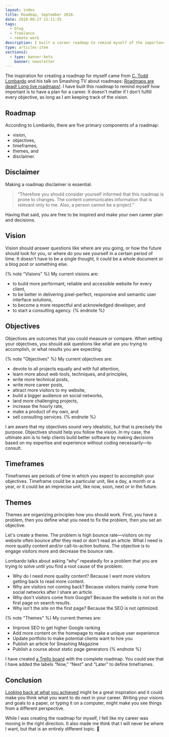```yaml
---
layout: index
title: Roadmap, September 2018.
date: 2018-09-27 12:11:55
tags:
  - blog
  - freelance
  - remote work
description: I built a career roadmap to remind myself of the importance of planning. Keeping track of the vision is key, even if not every goal is met.
type: articles-item
sections2:
  - type: banner-beta
    banner: newsletter
---
```


The inspiration for creating a roadmap for myself came from [C. Todd Lombardo] and his talk on Smashing TV about roadmaps: [Roadmaps are dead! Long live roadmaps!]. I have built this roadmap to remind myself how important is to have a plan for a career. It doesn't matter if I don't fulfill every objective, as long as I am keeping track of the vision.

<!-- more -->
## Roadmap

According to Lombardo, there are five primary components of a roadmap:

- vision,
- objectives,
- timeframes,
- themes, and
- disclaimer.

## Disclaimer

Making a roadmap disclaimer is essential.

> “Therefore you should consider yourself informed that this roadmap is prone to changes. The content communicates information that is relevant only to me. Also, a person cannot be a project.”

Having that said, you are free to be inspired and make your own career plan and decisions.

## Vision

Vision should answer questions like where are you going, or how the future should look for you, or where do you see yourself in a certain period of time.  It doesn't have to be a single thought, it could be a whole document or a blog post or something else.

{% note "Visions" %}
My current visions are:

- to build more performant, reliable and accessible website for every client,
- to be better in delivering pixel-perfect, responsive and semantic user interface solutions,
- to become a more respectful and acknowledged developer, and
- to start a consulting agency.
{% endnote %}

## Objectives

Objectives are outcomes that you could measure or compare. When setting your objectives, you should ask questions like what are you trying to accomplish, or what results you are expecting.

{% note "Objectives" %}
My current objectives are:

- devote to all projects equally and with full attention,
- learn more about web tools, techniques, and principles,
- write more technical posts,
- write more career posts,
- attract more visitors to my website,
- build a bigger audience on social networks,
- land more challenging projects,
- increase the hourly rate,
- make a product of my own, and
- sell consulting services.
{% endnote %}

I am aware that my objectives sound very idealistic, but that is precisely the purpose. Objectives should help you follow the vision. In my case, the ultimate aim is to help clients build better software by making decisions based on my expertise and experience without coding necessarily—to consult.

## Timeframes

Timeframes are periods of time in which you expect to accomplish your objectives. Timeframe could be a particular unit, like a day, a month or a year, or it could be an imprecise unit, like now, soon, next or in the future.

## Themes

Themes are organizing principles how you should work. First, you have a problem, then you define what you need to fix the problem, then you set an objective.

Let's create a theme. The problem is high bounce rate—visitors on my website often bounce after they read or don't read an article. What I need is more quality content and/or call-to-action buttons. The objective is to engage visitors more and decrease the bounce rate.

Lombardo talks about asking “why” repeatedly for a problem that you are trying to solve until you find a root cause of the problem:

- Why do I need more quality content? Because I want more visitors getting back to read more content.
- Why are visitors not coming back? Because visitors mainly come from social networks after I share an article.
- Why don't visitors come from Google? Because the website is not on the first page on search results.
- Why isn't the site on the first page? Because the SEO is not optimized.

{% note "Themes" %}
My current themes are:

- Improve SEO to get higher Google ranking
- Add more content on the homepage to make a unique user experience
- Update portfolio to make potential clients want to hire you
- Publish an article for Smashing Magazine
- Publish a course about static page generators
{% endnote %}

I have created [a Trello board] with the complete roadmap. You could see that I have added the labels “Now,” “Next” and “Later” to define timeframes.

## Conclusion

[Looking back at what you achieved] might be a great inspiration and it could make you think what you want to do next in your career. Writing your visions and goals to a paper, or typing it on a computer, might make you see things from a different perspective.

While I was creating the roadmap for myself, I felt like my career was moving in the right direction. It also made me think that I will never be where I want, but that is an entirely different topic. 🤔

[C. Todd Lombardo]: https://twitter.com/iamctodd
[Roadmaps are dead! Long live roadmaps!]: https://speakerdeck.com/iamctodd/roadmaps-are-dead-long-live-roadmaps-mtpcon-2018
[a Trello board]: https://trello.com/b/wfVCNTic
[Looking back at what you achieved]: https://www.silvestar.codes/articles/my-first-year-of-freelancing/
